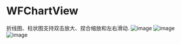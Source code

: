 # WFChartView
折线图、柱状图支持双击放大、捏合缩放和左右滑动. 
![image](https://github.com/OneWang/AnimationDemo/Screenshots/进度条和饼状图.png)
![image](https://github.com/OneWang/AnimationDemo/Screenshots/折线图.png)
![image](https://github.com/OneWang/AnimationDemo/Screenshots/柱状图.png)
